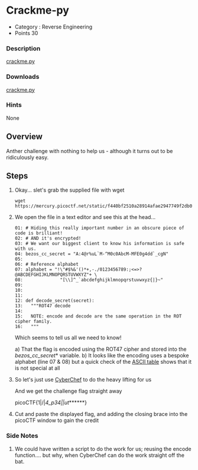 # Crackme-py
- Category : Reverse Engineering
- Points 30

### Description

[crackme.py](https://mercury.picoctf.net/static/f440bf2510a28914afae2947749f2db0/crackme.py)


### Downloads
[crackme.py](./crackme.py)


### Hints

None


## Overview

Anther challenge with nothing to help us - although it turns out to be ridiculously easy.


## Steps

1. Okay... slet's grab the supplied file with wget

   ```
   wget https://mercury.picoctf.net/static/f440bf2510a28914afae2947749f2db0/crackme.py
   ```


2. We open the file in a text editor and see this at the head...

   ```
   01: # Hiding this really important number in an obscure piece of code is brilliant!
   02: # AND it's encrypted!
   03: # We want our biggest client to know his information is safe with us.
   04: bezos_cc_secret = "A:4@r%uL`M-^M0c0AbcM-MFE0g4dd`_cgN"
   05:
   06: # Reference alphabet
   07: alphabet = "!\"#$%&'()*+,-./0123456789:;<=>?@ABCDEFGHIJKLMNOPQRSTUVWXYZ"+ \
   08:              "[\\]^_`abcdefghijklmnopqrstuvwxyz{|}~"
   09:
   10:
   11:
   12: def decode_secret(secret):
   13:   """ROT47 decode
   14:
   15:   NOTE: encode and decode are the same operation in the ROT cipher family.
   16:   """
   ```

   Which seems to tell us all we need to know!

   a) That the flag is encoded using the ROT47 cipher and stored into the *bezos_cc_secret** variable.
   b) It looks like the encoding uses a bespoke alphabet (line 07 & 08) but a quick check of the [ASCII table](https://www.asciitable.com) shows that it is not special at all


3. So let's just use [CyberChef](https://gchq.github.io/CyberChef/#recipe=ROT47(47)&input=QTo0QHIldUxgTS1eTTBjMEFiY00tTUZFMGc0ZGRgX2NnTg) to do the heavy lifting for us

   And we get the challenge flag straight away

   picoCTF{1|\/|_4_p34|\|ut_******}

5. Cut and paste the displayed flag, and adding the closing brace into the picoCTF window to gain the credit



### Side Notes

1. We could have written a script to do the work for us; reusing the encode function.... but why, when CyberChef can do the work straight off the bat.
